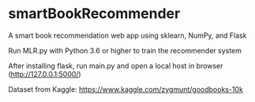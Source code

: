 # smartBookRecommender
A smart book recommendation web app using sklearn, NumPy, and Flask 

Run MLR.py with Python 3.6 or higher to train the recommender system

After installing flask, run main.py and open a local host in browser (http://127.0.0.1:5000/)

Dataset from Kaggle: https://www.kaggle.com/zygmunt/goodbooks-10k 
